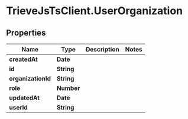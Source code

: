 # TrieveJsTsClient.UserOrganization

## Properties

Name | Type | Description | Notes
------------ | ------------- | ------------- | -------------
**createdAt** | **Date** |  | 
**id** | **String** |  | 
**organizationId** | **String** |  | 
**role** | **Number** |  | 
**updatedAt** | **Date** |  | 
**userId** | **String** |  | 


